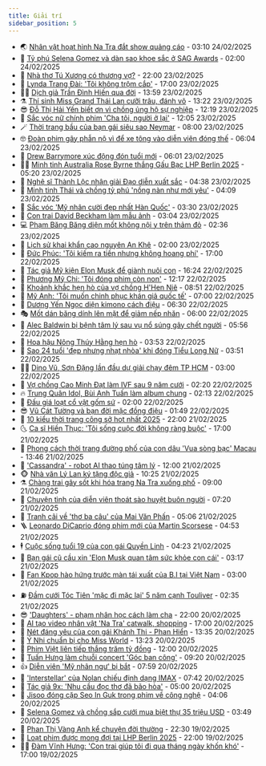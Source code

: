 ```yaml
---
title: Giải trí
sidebar_position: 5
---
```


<!-- vnexpress-giai-tri:START -->
- 🌏 [Nhân vật hoạt hình Na Tra đắt show quảng cáo](https://vnexpress.net/nhan-vat-hoat-hinh-na-tra-dat-show-quang-cao-4853165.html) - 03:10 24/02/2025
- 💫 [Tỷ phú Selena Gomez và dàn sao khoe sắc ở SAG Awards](https://vnexpress.net/ty-phu-selena-gomez-va-dan-sao-khoe-sac-o-sag-awards-4853146.html) - 02:00 24/02/2025
- 🌮 [Nhà thơ Tú Xương có thương vợ?](https://vnexpress.net/nha-tho-tu-xuong-co-thuong-vo-4852393.html) - 22:00 23/02/2025
- 🧠 [Lynda Trang Đài: &#39;Tôi không trộm cắp&#39;](https://vnexpress.net/lynda-trang-dai-toi-khong-trom-cap-4852312.html) - 17:00 23/02/2025
- 👨‍🏫 [Dịch giả Trần Đình Hiến qua đời](https://vnexpress.net/dich-gia-tran-dinh-hien-qua-doi-4853043.html) - 13:59 23/02/2025
- ⚗️ [Thí sinh Miss Grand Thái Lan cưỡi trâu, đánh võ](https://vnexpress.net/thi-sinh-miss-grand-thai-lan-cuoi-trau-danh-vo-4853033.html) - 13:22 23/02/2025
- 😎 [Đỗ Thị Hải Yến biết ơn vì chồng ủng hộ sự nghiệp](https://vnexpress.net/do-thi-hai-yen-biet-on-vi-chong-ung-ho-su-nghiep-4852971.html) - 12:19 23/02/2025
- 🫣 [Sắc vóc nữ chính phim &#39;Cha tôi, người ở lại&#39;](https://vnexpress.net/sac-voc-nu-chinh-phim-cha-toi-nguoi-o-lai-4852969.html) - 12:05 23/02/2025
- 🪄 [Thời trang bầu của bạn gái siêu sao Neymar](https://vnexpress.net/thoi-trang-bau-cua-ban-gai-sieu-sao-neymar-4852943.html) - 08:00 23/02/2025
- 🤓 [Đoàn phim gây phẫn nộ vì để xe tông vào diễn viên đóng thế](https://vnexpress.net/doan-phim-gay-phan-no-vi-de-xe-tong-vao-dien-vien-dong-the-4852934.html) - 06:04 23/02/2025
- 🫶 [Drew Barrymore xúc động đón tuổi mới](https://vnexpress.net/drew-barrymore-xuc-dong-don-tuoi-moi-4852928.html) - 06:01 23/02/2025
- 🧑‍🏫 [Minh tinh Australia Rose Byrne thắng Gấu Bạc LHP Berlin 2025](https://vnexpress.net/minh-tinh-australia-rose-byrne-thang-gau-bac-lhp-berlin-2025-4852938.html) - 05:20 23/02/2025
- 🦄 [Nghệ sĩ Thành Lộc nhận giải Đạo diễn xuất sắc](https://vnexpress.net/nghe-si-thanh-loc-nhan-giai-dao-dien-xuat-sac-4852916.html) - 04:38 23/02/2025
- 💫 [Minh tinh Thái và chồng tỷ phú &#39;nồng nàn như mới yêu&#39;](https://vnexpress.net/minh-tinh-thai-va-chong-ty-phu-nong-nan-nhu-moi-yeu-4852925.html) - 04:09 23/02/2025
- 🎊 [Sắc vóc &#39;Mỹ nhân cười đẹp nhất Hàn Quốc&#39;](https://vnexpress.net/sac-voc-my-nhan-cuoi-dep-nhat-han-quoc-4852907.html) - 03:30 23/02/2025
- 👹 [Con trai David Beckham làm mẫu ảnh](https://vnexpress.net/con-trai-david-beckham-lam-mau-anh-4852905.html) - 03:04 23/02/2025
- 💻 [Phạm Băng Băng diện mốt không nội y trên thảm đỏ](https://vnexpress.net/pham-bang-bang-dien-mot-khong-noi-y-tren-tham-do-4852900.html) - 02:36 23/02/2025
- 🤡 [Lịch sử khai khẩn cao nguyên An Khê](https://vnexpress.net/lich-su-khai-khan-cao-nguyen-an-khe-4852511.html) - 02:00 23/02/2025
- 🥰 [Đức Phúc: &#39;Tôi kiếm ra tiền nhưng không hoang phí&#39;](https://vnexpress.net/duc-phuc-toi-kiem-ra-tien-nhung-khong-hoang-phi-4851458.html) - 17:00 22/02/2025
- 🚀 [Tác giả Mỹ kiện Elon Musk để giành nuôi con](https://vnexpress.net/tac-gia-my-kien-elon-musk-de-gianh-nuoi-con-4852835.html) - 16:24 22/02/2025
- 📝 [Phương Mỹ Chi: &#39;Tôi đóng phim còn non&#39;](https://vnexpress.net/phuong-my-chi-toi-dong-phim-con-non-4852418.html) - 12:17 22/02/2025
- 🐲 [Khoảnh khắc hẹn hò của vợ chồng H&#39;Hen Niê](https://vnexpress.net/khoanh-khac-hen-ho-cua-vo-chong-h-hen-nie-4852753.html) - 08:51 22/02/2025
- 🎃 [Mỹ Anh: &#39;Tôi muốn chinh phục khán giả quốc tế&#39;](https://vnexpress.net/my-anh-toi-muon-chinh-phuc-khan-gia-quoc-te-4852197.html) - 07:00 22/02/2025
- 🤠 [Dương Yến Ngọc diện kimono cách điệu](https://vnexpress.net/duong-yen-ngoc-dien-kimono-cach-dieu-4850982.html) - 06:30 22/02/2025
- 🎭 [Mốt dán băng dính lên mặt để giảm nếp nhăn](https://vnexpress.net/mot-dan-bang-dinh-len-mat-de-giam-nep-nhan-4852017.html) - 06:00 22/02/2025
- 🧰 [Alec Baldwin bị bệnh tâm lý sau vụ nổ súng gây chết người](https://vnexpress.net/alec-baldwin-bi-benh-tam-ly-sau-vu-no-sung-gay-chet-nguoi-4852650.html) - 05:56 22/02/2025
- 🦍 [Hoa hậu Nông Thúy Hằng hẹn hò](https://vnexpress.net/hoa-hau-nong-thuy-hang-hen-ho-4852670.html) - 03:53 22/02/2025
- 🌝 [Sao 24 tuổi &#39;đẹp nhưng nhạt nhòa&#39; khi đóng Tiểu Long Nữ](https://vnexpress.net/sao-24-tuoi-dep-nhung-nhat-nhoa-khi-dong-tieu-long-nu-4852642.html) - 03:51 22/02/2025
- 🧑‍💻 [Dino Vũ, Sơn Đặng lần đầu dự giải chạy đêm TP HCM](https://vnexpress.net/dino-vu-son-dang-lan-dau-du-giai-chay-dem-tp-hcm-4852453.html) - 03:00 22/02/2025
- 🥸 [Vợ chồng Cao Minh Đạt làm IVF sau 9 năm cưới](https://vnexpress.net/vo-chong-cao-minh-dat-lam-ivf-sau-9-nam-cuoi-4852331.html) - 02:20 22/02/2025
- 🔥 [Trung Quân Idol, Bùi Anh Tuấn làm album chung](https://vnexpress.net/trung-quan-idol-bui-anh-tuan-lam-album-chung-4852341.html) - 02:13 22/02/2025
- 🐎 [Đấu giá loạt cổ vật gốm sứ](https://vnexpress.net/dau-gia-loat-co-vat-gom-su-4851846.html) - 02:00 22/02/2025
- 😎 [Vũ Cát Tường và bạn đời mặc đồng điệu](https://vnexpress.net/vu-cat-tuong-va-ban-doi-mac-dong-dieu-4850455.html) - 01:49 22/02/2025
- 🦄 [10 kiểu thời trang công sở hot nhất 2025](https://vnexpress.net/10-kieu-thoi-trang-cong-so-hot-nhat-2025-4851515.html) - 22:00 21/02/2025
- 🌜 [Ca sĩ Hiền Thục: &#39;Tôi sống cuộc đời không ràng buộc&#39;](https://vnexpress.net/ca-si-hien-thuc-toi-song-cuoc-doi-khong-rang-buoc-4846029.html) - 17:00 21/02/2025
- 🚦 [Phong cách thời trang đường phố của con dâu &#39;Vua sòng bạc&#39; Macau](https://vnexpress.net/phong-cach-thoi-trang-duong-pho-cua-con-dau-vua-song-bac-macau-4852226.html) - 13:46 21/02/2025
- 🧐 [&#39;Cassandra&#39; - robot AI thao túng tâm lý](https://vnexpress.net/giai-tri/phim/thu-vien-phim/cassandra-772) - 12:00 21/02/2025
- 🐵 [Nhà văn Lý Lan ký tặng độc giả](https://vnexpress.net/nha-van-ly-lan-ky-tang-doc-gia-4852458.html) - 10:25 21/02/2025
- ⚗️ [Chàng trai gây sốt khi hóa trang Na Tra xuống phố](https://vnexpress.net/chang-trai-gay-sot-khi-hoa-trang-na-tra-xuong-pho-4852398.html) - 09:00 21/02/2025
- 👺 [Chuyện tình của diễn viên thoát sào huyệt buôn người](https://vnexpress.net/chuyen-tinh-cua-dien-vien-thoat-sao-huyet-buon-nguoi-4852187.html) - 07:20 21/02/2025
- 🌊 [Tranh cãi về &#39;thơ ba câu&#39; của Mai Văn Phấn](https://vnexpress.net/tranh-cai-ve-tho-ba-cau-cua-mai-van-phan-4851959.html) - 05:06 21/02/2025
- 🪜 [Leonardo DiCaprio đóng phim mới của Martin Scorsese](https://vnexpress.net/leonardo-dicaprio-dong-phim-moi-cua-martin-scorsese-4852151.html) - 04:53 21/02/2025
- 🕴 [Cuộc sống tuổi 19 của con gái Quyền Linh](https://vnexpress.net/cuoc-song-tuoi-19-cua-con-gai-quyen-linh-4852073.html) - 04:23 21/02/2025
- 💃 [Bạn gái cũ cầu xin &#39;Elon Musk quan tâm sức khỏe con cái&#39;](https://vnexpress.net/ban-gai-cu-cau-xin-elon-musk-quan-tam-suc-khoe-con-cai-4852154.html) - 03:17 21/02/2025
- 🦄 [Fan Kpop hào hứng trước màn tái xuất của B.I tại Việt Nam](https://vnexpress.net/fan-kpop-hao-hung-truoc-man-tai-xuat-cua-b-i-tai-viet-nam-4852193.html) - 03:00 21/02/2025
- ⛽️ [Đầm cưới Tóc Tiên &#39;mặc đi mặc lại&#39; 5 năm cạnh Touliver](https://vnexpress.net/dam-cuoi-toc-tien-mac-di-mac-lai-5-nam-canh-touliver-4851964.html) - 02:35 21/02/2025
- 😎 [&#39;Daughters&#39; - phạm nhân học cách làm cha](https://vnexpress.net/giai-tri/phim/thu-vien-phim/daughters-771) - 22:00 20/02/2025
- 🌊 [AI tạo video nhân vật &#39;Na Tra&#39; catwalk, shopping](https://vnexpress.net/ai-tao-video-nhan-vat-na-tra-catwalk-shopping-4851815.html) - 17:00 20/02/2025
- 🐲 [Nét đáng yêu của con gái Khánh Thi - Phan Hiển](https://vnexpress.net/net-dang-yeu-cua-con-gai-khanh-thi-phan-hien-4850858.html) - 13:35 20/02/2025
- 💂 [Ý Nhi chuẩn bị cho Miss World](https://vnexpress.net/y-nhi-chuan-bi-cho-miss-world-4851779.html) - 13:23 20/02/2025
- 🙉 [Phim Việt liên tiếp thắng trăm tỷ đồng](https://vnexpress.net/phim-viet-lien-tiep-thang-tram-ty-dong-4850327.html) - 12:00 20/02/2025
- 💪 [Tuấn Hưng làm chuỗi concert &#39;Góc ban công&#39;](https://vnexpress.net/tuan-hung-lam-chuoi-concert-goc-ban-cong-4851737.html) - 09:20 20/02/2025
- 👍 [Diễn viên &#39;Mỹ nhân ngư&#39; bị bắt](https://vnexpress.net/dien-vien-my-nhan-ngu-bi-bat-4851944.html) - 07:59 20/02/2025
- 💪 [&#39;Interstellar&#39; của Nolan chiếu định dạng IMAX](https://vnexpress.net/interstellar-cua-nolan-chieu-dinh-dang-imax-4851899.html) - 07:42 20/02/2025
- 💄 [Tác giả 9x: &#39;Nhu cầu đọc thơ đã bão hòa&#39;](https://vnexpress.net/tac-gia-9x-nhu-cau-doc-tho-da-bao-hoa-4849500.html) - 05:00 20/02/2025
- 🦩 [Jisoo đóng cặp Seo In Guk trong phim về công nghệ](https://vnexpress.net/jisoo-dong-cap-seo-in-guk-trong-phim-ve-cong-nghe-4851713.html) - 04:06 20/02/2025
- 🥸 [Selena Gomez và chồng sắp cưới mua biệt thự 35 triệu USD](https://vnexpress.net/selena-gomez-va-chong-sap-cuoi-mua-biet-thu-35-trieu-usd-4851746.html) - 03:49 20/02/2025
- 🧰 [Phan Thị Vàng Anh kể chuyện đời thường](https://vnexpress.net/phan-thi-vang-anh-ke-chuyen-doi-thuong-4850557.html) - 22:30 19/02/2025
- 💼 [Loạt phim được mong đợi tại LHP Berlin 2025](https://vnexpress.net/loat-phim-duoc-mong-doi-tai-lhp-berlin-2025-4851259.html) - 22:00 19/02/2025
- 🧑‍💻 [Đàm Vĩnh Hưng: &#39;Con trai giúp tôi đi qua tháng ngày khốn khó&#39;](https://vnexpress.net/dam-vinh-hung-con-trai-giup-toi-di-qua-thang-ngay-khon-kho-vnepre-4849840.html) - 17:00 19/02/2025<!-- vnexpress-giai-tri:END -->
